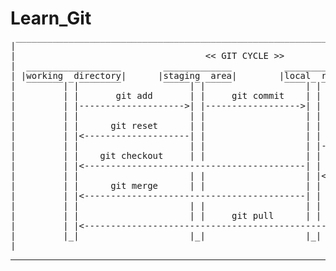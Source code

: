 # Learn_Git

<pre>
|‾‾‾‾‾‾‾‾‾‾‾‾‾‾‾‾‾‾‾‾‾‾‾‾‾‾‾‾‾‾‾‾‾‾‾‾‾‾‾‾‾‾‾‾‾‾‾‾‾‾‾‾‾‾‾‾‾‾‾‾‾‾‾‾‾‾‾‾‾‾‾‾‾‾‾‾‾‾‾‾‾‾‾‾‾‾‾‾‾‾‾|
|                                    << GIT CYCLE >>                                        |
|  __________________        _____________          ___________                ___________  |
| |working  directory|      |staging  area|        |local  repo|              |remote repo| |
|  ‾‾‾‾‾‾‾|‾|‾‾‾‾‾‾‾‾        ‾‾‾‾‾|‾|‾‾‾‾‾          ‾‾‾‾|‾|‾‾‾‾                ‾‾‾‾|‾|‾‾‾‾  |
|         | |       git add       | |     git commit    | |                        | |      |
|         | |-------------------->| |------------------>| |                        | |      |
|         | |                     | |                   | |                        | |      |
|         | |      git reset      | |                   | |                        | |      |
|         | |<--------------------| |                   | |        git push        | |      |
|         | |                     | |                   | |----------------------->| |      |
|         | |    git checkout     | |                   | |                        | |      |
|         | |<------------------------------------------| |        git fetch       | |      |
|         | |                     | |                   | |<-----------------------| |      |
|         | |      git merge      | |                   | |                        | |      |
|         | |<------------------------------------------| |                        | |      |
|         | |                     | |                   | |                        | |      |
|         | |                     | |     git pull      | |                        | |      |
|         | |<---------------------------------------------------------------------| |      |
|         |_|                     |_|                   |_|                        |_|      |
|___________________________________________________________________________________________|
</pre>
<hr>

